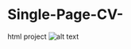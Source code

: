 # Single-Page-CV-
html project
![alt text](file:///C:/Users/gouth/OneDrive/Desktop/resume-template-zyl70.png)
